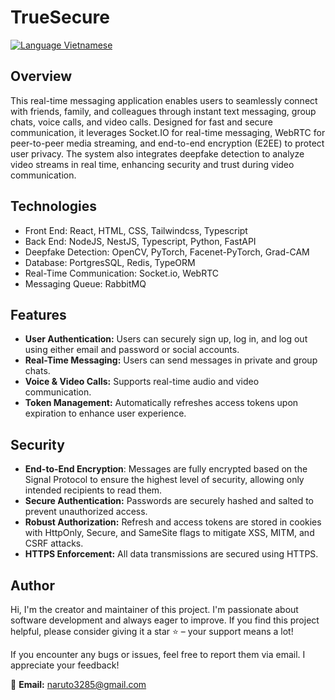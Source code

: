 # TrueSecure

[![Language Vietnamese](https://img.shields.io/badge/Read%20in-Tiếng%20Việt-blue?style=flat-square)](./README.vi.md)

## Overview

This real-time messaging application enables users to seamlessly connect with friends, family, and colleagues through instant text messaging, group chats, voice calls, and video calls. Designed for fast and secure communication, it leverages Socket.IO for real-time messaging, WebRTC for peer-to-peer media streaming, and end-to-end encryption (E2EE) to protect user privacy. The system also integrates deepfake detection to analyze video streams in real time, enhancing security and trust during video communication.

## Technologies

- Front End: React, HTML, CSS, Tailwindcss, Typescript
- Back End: NodeJS, NestJS, Typescript, Python, FastAPI
- Deepfake Detection: OpenCV, PyTorch, Facenet-PyTorch, Grad-CAM
- Database: PortgresSQL, Redis, TypeORM
- Real-Time Communication: Socket.io, WebRTC
- Messaging Queue: RabbitMQ

## Features

- **User Authentication:** Users can securely sign up, log in, and log out using either email and password or social accounts.
- **Real-Time Messaging:** Users can send messages in private and group chats.
- **Voice & Video Calls:** Supports real-time audio and video communication.
- **Token Management:** Automatically refreshes access tokens upon expiration to enhance user experience.

## Security

- **End-to-End Encryption**: Messages are fully encrypted based on the Signal Protocol to ensure the highest level of security, allowing only intended recipients to read them.
- **Secure Authentication:** Passwords are securely hashed and salted to prevent unauthorized access.
- **Robust Authorization:** Refresh and access tokens are stored in cookies with HttpOnly, Secure, and SameSite flags to mitigate XSS, MITM, and CSRF attacks.
- **HTTPS Enforcement:** All data transmissions are secured using HTTPS.

## Author

Hi, I'm the creator and maintainer of this project. I'm passionate about software development and always eager to improve. If you find this project helpful, please consider giving it a star ⭐ – your support means a lot!

If you encounter any bugs or issues, feel free to report them via email. I appreciate your feedback!

📧 **Email:** naruto3285@gmail.com
